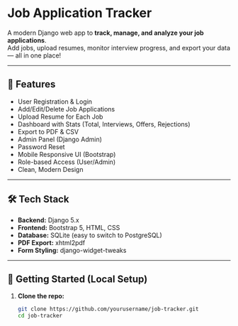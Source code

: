 # Job Application Tracker

A modern Django web app to **track, manage, and analyze your job applications**.  
Add jobs, upload resumes, monitor interview progress, and export your data — all in one place!

---

## 🚀 Features

- User Registration & Login
- Add/Edit/Delete Job Applications
- Upload Resume for Each Job
- Dashboard with Stats (Total, Interviews, Offers, Rejections)
- Export to PDF & CSV
- Admin Panel (Django Admin)
- Password Reset
- Mobile Responsive UI (Bootstrap)
- Role-based Access (User/Admin)
- Clean, Modern Design

---

## 🛠️ Tech Stack

- **Backend:** Django 5.x
- **Frontend:** Bootstrap 5, HTML, CSS
- **Database:** SQLite (easy to switch to PostgreSQL)
- **PDF Export:** xhtml2pdf
- **Form Styling:** django-widget-tweaks

---

## 🏁 Getting Started (Local Setup)

1. **Clone the repo:**
   ```bash
   git clone https://github.com/yourusername/job-tracker.git
   cd job-tracker